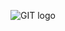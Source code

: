 ![GIT logo](https://www.google.com/url?sa=i&url=https%3A%2F%2Fwww.lucas-uzan.fr%2Fcomment-creer-un-repository-git%2F&psig=AOvVaw3N97wzcnnwCE9TUfK_p9_l&ust=1668169334636000&source=images&cd=vfe&ved=0CA8QjRxqFwoTCMjkjpbNo_sCFQAAAAAdAAAAABAE)
